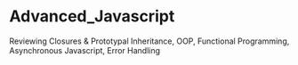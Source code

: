 # Advanced_Javascript
Reviewing Closures &amp; Prototypal Inheritance, OOP, Functional Programming, Asynchronous Javascript, Error Handling
